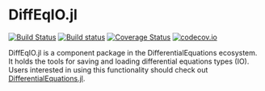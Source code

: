 # DiffEqIO.jl

[![Build Status](https://travis-ci.org/JuliaDiffEq/DiffEqIO.jl.svg?branch=master)](https://travis-ci.org/JuliaDiffEq/DiffEqIO.jl)
[![Build status](https://ci.appveyor.com/api/projects/status/akarfmep6cw1vqa6?svg=true)](https://ci.appveyor.com/project/ChrisRackauckas/steadystatediffeq-jl)
[![Coverage Status](https://coveralls.io/repos/JuliaDiffEq/DiffEqIO.jl/badge.svg?branch=master&service=github)](https://coveralls.io/github/JuliaDiffEq/DiffEqIO.jl?branch=master)
[![codecov.io](http://codecov.io/github/JuliaDiffEq/DiffEqIO.jl/coverage.svg?branch=master)](http://codecov.io/github/JuliaDiffEq/DiffEqIO.jl?branch=master)

DiffEqIO.jl is a component package in the DifferentialEquations ecosystem.
It holds the tools for saving and loading differential equations types (IO).
Users interested in using this
functionality should check out [DifferentialEquations.jl](https://github.com/JuliaDiffEq/DifferentialEquations.jl).

